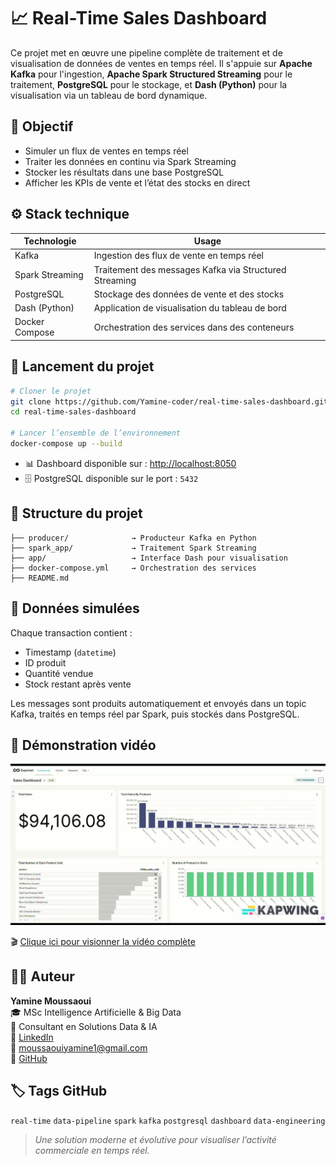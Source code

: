 # 📈 Real-Time Sales Dashboard

Ce projet met en œuvre une pipeline complète de traitement et de visualisation de données de ventes en temps réel. Il s'appuie sur **Apache Kafka** pour l'ingestion, **Apache Spark Structured Streaming** pour le traitement, **PostgreSQL** pour le stockage, et **Dash (Python)** pour la visualisation via un tableau de bord dynamique.

## 🎯 Objectif

- Simuler un flux de ventes en temps réel  
- Traiter les données en continu via Spark Streaming  
- Stocker les résultats dans une base PostgreSQL  
- Afficher les KPIs de vente et l’état des stocks en direct

## ⚙️ Stack technique

| Technologie     | Usage                                                                 |
|----------------|------------------------------------------------------------------------|
| Kafka           | Ingestion des flux de vente en temps réel                             |
| Spark Streaming | Traitement des messages Kafka via Structured Streaming                |
| PostgreSQL      | Stockage des données de vente et des stocks                           |
| Dash (Python)   | Application de visualisation du tableau de bord                       |
| Docker Compose  | Orchestration des services dans des conteneurs                        |

## 🚀 Lancement du projet

```bash
# Cloner le projet
git clone https://github.com/Yamine-coder/real-time-sales-dashboard.git
cd real-time-sales-dashboard

# Lancer l’ensemble de l’environnement
docker-compose up --build
```

- 📊 Dashboard disponible sur : [http://localhost:8050](http://localhost:8050)  
- 🗄️ PostgreSQL disponible sur le port : `5432`

## 📂 Structure du projet

```
├── producer/              → Producteur Kafka en Python
├── spark_app/             → Traitement Spark Streaming
├── app/                   → Interface Dash pour visualisation
├── docker-compose.yml     → Orchestration des services
├── README.md
```

## 🧪 Données simulées

Chaque transaction contient :
- Timestamp (`datetime`)  
- ID produit  
- Quantité vendue  
- Stock restant après vente  

Les messages sont produits automatiquement et envoyés dans un topic Kafka, traités en temps réel par Spark, puis stockés dans PostgreSQL.

## 🎥 Démonstration vidéo

<a href="./images/demo-real-time-dashboard.mp4">
  <img src="./images/Capture%20real-time-dashboard.png" alt="Aperçu de la vidéo" width="700"/>
</a>

🎬 [Clique ici pour visionner la vidéo complète](./images/demo-real-time-dashboard.mp4)

## 👨‍💻 Auteur

**Yamine Moussaoui**  
🎓 MSc Intelligence Artificielle & Big Data  
💼 Consultant en Solutions Data & IA  
🔗 [LinkedIn](https://www.linkedin.com/in/yamine-moussaoui-672a25205/)   
📧 moussaouiyamine1@gmail.com  
🔎 [GitHub](https://github.com/Yamine-coder)



## 🏷️ Tags GitHub 

`real-time` `data-pipeline` `spark` `kafka` `postgresql` `dashboard` `data-engineering`

> *Une solution moderne et évolutive pour visualiser l’activité commerciale en temps réel.*

